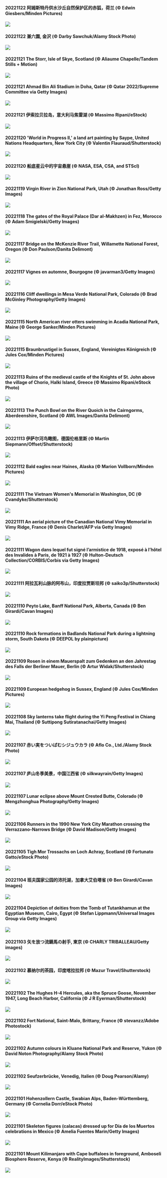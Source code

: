 #### 20221122 阿姆斯特丹供水沙丘自然保护区的赤狐，荷兰 (© Edwin Giesbers/Minden Pictures)

![](20221122_Waterleidingduinen_1920x1080.jpg)

#### 20221122 兼六園, 金沢 (© Darby Sawchuk/Alamy Stock Photo)

![](20221122_Shousetsu_1920x1080.jpg)

#### 20221121 The Storr, Isle of Skye, Scotland (© Aliaume Chapelle/Tandem Stills + Motion)

![](20221121_StorrRocks_1920x1080.jpg)

#### 20221121 Ahmad Bin Ali Stadium in Doha, Qatar (© Qatar 2022/Supreme Committee via Getty Images)

![](20221121_FIFA_1920x1080.jpg)

#### 20221121 伊索拉贝拉岛，意大利马焦雷湖 (© Massimo Ripani/eStock)

![](20221121_BorromeanIslands_1920x1080.jpg)

#### 20221120 'World in Progress II,' a land art painting by Saype, United Nations Headquarters, New York City (© Valentin Flauraud/Shutterstock)

![](20221120_LandartPainting_1920x1080.jpg)

#### 20221120 船底星云中的宇宙悬崖 (© NASA, ESA, CSA, and STScI)

![](20221120_CosmicCliffs_1920x1080.jpg)

#### 20221119 Virgin River in Zion National Park, Utah (© Jonathan Ross/Getty Images)

![](20221119_ZNPVR_1920x1080.jpg)

#### 20221118 The gates of the Royal Palace (Dar al-Makhzen) in Fez, Morocco (© Adam Smigielski/Getty Images)

![](20221118_IslamicArt_1920x1080.jpg)

#### 20221117 Bridge on the McKenzie River Trail, Willamette National Forest, Oregon (© Don Paulson/Danita Delimont)

![](20221117_McKenzieRiverTrail_1920x1080.jpg)

#### 20221117 Vignes en automne, Bourgogne (© javarman3/Getty Images)

![](20221117_Beaune_1920x1080.jpg)

#### 20221116 Cliff dwellings in Mesa Verde National Park, Colorado (© Brad McGinley Photography/Getty Images)

![](20221116_Unesco_1920x1080.jpg)

#### 20221115 North American river otters swimming in Acadia National Park, Maine (© George Sanker/Minden Pictures)

![](20221115_LontraCanadensis_1920x1080.jpg)

#### 20221115 Braunbrustigel in Sussex, England, Vereinigtes Königreich (© Jules Cox/Minden Pictures)

![](20221115_HedgehogNest_1920x1080.jpg)

#### 20221113 Ruins of the medieval castle of the Knights of St. John above the village of Chorio, Halki Island, Greece (© Massimo Ripani/eStock Photo)

![](20221113_SanGiovanni_1920x1080.jpg)

#### 20221113 The Punch Bowl on the River Quoich in the Cairngorms, Aberdeenshire, Scotland (© AWL Images/Danita Delimont)

![](20221113_PunchBowl_1920x1080.jpg)

#### 20221113 伊萨尔河鸟瞰图，德国伦格里斯 (© Martin Siepmann/Offset/Shutterstock)

![](20221113_IsarwinkelSylvenstein_1920x1080.jpg)

#### 20221112 Bald eagles near Haines, Alaska (© Marion Vollborn/Minden Pictures)

![](20221112_HainesEagle_1920x1080.jpg)

#### 20221111 The Vietnam Women's Memorial in Washington, DC (© Cvandyke/Shutterstock)

![](20221111_WomensMemorialMall_1920x1080.jpg)

#### 20221111 An aerial picture of the Canadian National Vimy Memorial in Vimy Ridge, France (© Denis Charlet/AFP via Getty Images)

![](20221111_VimyRidge_1920x1080.jpg)

#### 20221111 Wagon dans lequel fut signé l’armistice de 1918, exposé à l’hôtel des Invalides à Paris, de 1921 à 1927 (© Hulton-Deutsch Collection/CORBIS/Corbis via Getty Images)

![](20221111_PeaceTreaty_1920x1080.jpg)

#### 20221111 阿拉瓦利山脉的阿布山，印度拉贾斯坦邦 (© saiko3p/Shutterstock)

![](20221111_MountAbu_1920x1080.jpg)

#### 20221110 Peyto Lake, Banff National Park, Alberta, Canada (© Ben Girardi/Cavan Images)

![](20221110_PeytoIce_1920x1080.jpg)

#### 20221110 Rock formations in Badlands National Park during a lightning storm, South Dakota (© DEEPOL by plainpicture)

![](20221110_BadLightning_1920x1080.jpg)

#### 20221109 Rosen in einem Mauerspalt zum Gedenken an den Jahrestag des Falls der Berliner Mauer, Berlin (© Artur Widak/Shutterstock)

![](20221109_RosenMauer_1920x1080.jpg)

#### 20221109 European hedgehog in Sussex, England (© Jules Cox/Minden Pictures)

![](20221109_HedgehogNest_1920x1080.jpg)

#### 20221108 Sky lanterns take flight during the Yi Peng Festival in Chiang Mai, Thailand (© Suttipong Sutiratanachai/Getty Images)

![](20221108_YiPeng_1920x1080.jpg)

#### 20221107 赤い実をついばむシジュウカラ (© Aflo Co., Ltd./Alamy Stock Photo)

![](20221107_Ritto_1920x1080.jpg)

#### 20221107 庐山冬季美景，中国江西省 (© silkwayrain/Getty Images)

![](20221107_LiDong_1920x1080.jpg)

#### 20221107 Lunar eclipse above Mount Crested Butte, Colorado (© Mengzhonghua Photography/Getty Images)

![](20221107_CrestedButteEclispe_1920x1080.jpg)

#### 20221106 Runners in the 1990 New York City Marathon crossing the Verrazzano-Narrows Bridge (© David Madison/Getty Images)

![](20221106_MarathonSunday_1920x1080.jpg)

#### 20221105 Tigh Mor Trossachs on Loch Achray, Scotland (© Fortunato Gatto/eStock Photo)

![](20221105_Trossachs_1920x1080.jpg)

#### 20221104 班夫国家公园的沛托湖，加拿大艾伯塔省 (© Ben Girardi/Cavan Images)

![](20221104_PeytoIce_1920x1080.jpg)

#### 20221104 Depiction of deities from the Tomb of Tutankhamun at the Egyptian Museum, Cairo, Egypt (© Stefan Lippmann/Universal Images Group via Getty Images)

![](20221104_Deities_1920x1080.jpg)

#### 20221103 矢を放つ流鏑馬の射手, 東京 (© CHARLY TRIBALLEAU/Getty images)

![](20221103_CultureDay_1920x1080.jpg)

#### 20221102 慕纳尔的茶园，印度喀拉拉邦 (© Mazur Travel/Shutterstock)

![](20221102_TeaPlantationsMunnar_1920x1080.jpg)

#### 20221102 The Hughes H-4 Hercules, aka the Spruce Goose, November 1947, Long Beach Harbor, California (© J R Eyerman/Shutterstock)

![](20221102_SpruceGoose_1920x1080.jpg)

#### 20221102 Fort National, Saint-Malo, Brittany, France (© stevanzz/Adobe Photostock)

![](20221102_Malo_1920x1080.jpg)

#### 20221102 Autumn colours in Kluane National Park and Reserve, Yukon (© David Noton Photography/Alamy Stock Photo)

![](20221102_KluaneAutumn_1920x1080.jpg)

#### 20221102 Seufzerbrücke, Venedig, Italien (© Doug Pearson/Alamy)

![](20221102_BridgeofSighs_1920x1080.jpg)

#### 20221101 Hohenzollern Castle, Swabian Alps, Baden-Württemberg, Germany (© Cornelia Dorr/eStock Photo)

![](20221101_HohenzollernHechingen_1920x1080.jpg)

#### 20221101 Skeleton figures (calacas) dressed up for Día de los Muertos celebrations in Mexico (© Amelia Fuentes Marin/Getty Images)

![](20221101_Calacas_1920x1080.jpg)

#### 20221101 Mount Kilimanjaro with Cape buffaloes in foreground, Amboseli Biosphere Reserve, Kenya (© RealityImages/Shutterstock)

![](20221101_AmboseliBioshere_1920x1080.jpg)

